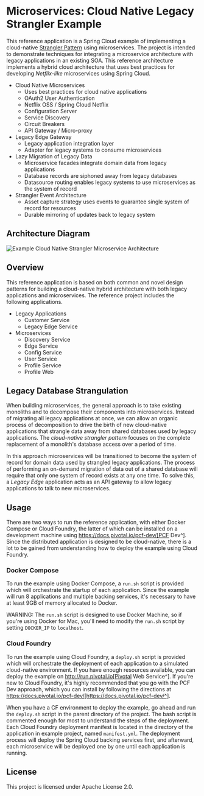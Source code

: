 # Microservices: Cloud Native Legacy Strangler Example

This reference application is a Spring Cloud example of implementing a cloud-native [Strangler Pattern](http://www.martinfowler.com/bliki/StranglerApplication.html) using microservices. The project is intended to demonstrate techniques for integrating a microservice architecture with legacy applications in an existing SOA. This reference architecture implements a hybrid cloud architecture that uses best practices for developing _Netflix-like_ microservices using Spring Cloud.

* Cloud Native Microservices
  * Uses best practices for cloud native applications
  * OAuth2 User Authentication
  * Netflix OSS / Spring Cloud Netflix
  * Configuration Server
  * Service Discovery
  * Circuit Breakers
  * API Gateway / Micro-proxy
* Legacy Edge Gateway
  * Legacy application integration layer
  * Adapter for legacy systems to consume microservices
* Lazy Migration of Legacy Data
  * Microservice facades integrate domain data from legacy applications
  * Database records are siphoned away from legacy databases
  * Datasource routing enables legacy systems to use microservices as the system of record
* Strangler Event Architecture
  * Asset capture strategy uses events to guarantee single system of record for resources
  * Durable mirroring of updates back to legacy system

## Architecture Diagram

![Example Cloud Native Strangler Microservice Architecture](http://i.imgur.com/ZhuwpbZ.png)

## Overview

This reference application is based on both common and novel design patterns for building a cloud-native hybrid architecture with both legacy applications and microservices. The reference project includes the following applications.

* Legacy Applications
  * Customer Service
  * Legacy Edge Service
* Microservices
  * Discovery Service
  * Edge Service
  * Config Service
  * User Service
  * Profile Service
  * Profile Web

## Legacy Database Strangulation

When building microservices, the general approach is to take existing monoliths and to decompose their components into microservices. Instead of migrating all legacy applications at once, we can allow an organic process of decomposition to drive the birth of new cloud-native applications that strangle data away from shared databases used by legacy applications. The _cloud-native strangler pattern_ focuses on the complete replacement of a monolith's database access over a period of time.

In this approach microservices will be transitioned to become the system of record for domain data used by strangled legacy applications. The process of performing an on-demand migration of data out of a shared database will require that only one system of record exists at any one time. To solve this, a _Legacy Edge_ application acts as an API gateway to allow legacy applications to talk to new microservices.
 
## Usage

There are two ways to run the reference application, with either Docker Compose or Cloud Foundry, the latter of which can be installed on a development machine using https://docs.pivotal.io/pcf-dev/[PCF Dev^]. Since the distributed application is designed to be cloud-native, there is a lot to be gained from understanding how to deploy the example using Cloud Foundry.

### Docker Compose

To run the example using Docker Compose, a `run.sh` script is provided which will orchestrate the startup of each application. Since the example will run 8 applications and multiple backing services, it's necessary to have at least 9GB of memory allocated to Docker.

WARNING: The `run.sh` script is designed to use Docker Machine, so if you're using Docker for Mac, you'll need to modify the `run.sh` script by setting `DOCKER_IP` to `localhost`.

### Cloud Foundry

To run the example using Cloud Foundry, a `deploy.sh` script is provided which will orchestrate the deployment of each application to a simulated cloud-native environment. If you have enough resources available, you can deploy the example on http://run.pivotal.io[Pivotal Web Service^]. If you're new to Cloud Foundry, it's highly recommended that you go with the PCF Dev approach, which you can install by following the directions at https://docs.pivotal.io/pcf-dev/[https://docs.pivotal.io/pcf-dev/^].

When you have a CF environment to deploy the example, go ahead and run the `deploy.sh` script in the parent directory of the project. The bash script is commented enough for most to understand the steps of the deployment. Each Cloud Foundry deployment manifest is located in the directory of the application in example project, named `manifest.yml`. The deployment process will deploy the Spring Cloud backing services first, and afterward, each microservice will be deployed one by one until each application is running.

## License

This project is licensed under Apache License 2.0.
